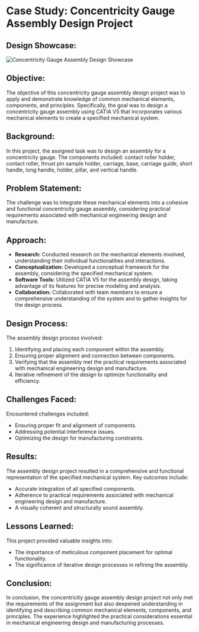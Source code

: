 
<h1>Case Study: Concentricity Gauge Assembly Design Project</h1>

<h2>Design Showcase:</h2>
<img src="path/to/your/image.png" alt="Concentricity Gauge Assembly Design Showcase" style="max-width: 100%; height: auto">

<h2>Objective:</h2>
    <p>The objective of this concentricity gauge assembly design project was to apply and demonstrate knowledge of common
        mechanical elements, components, and principles. Specifically, the goal was to design a concentricity gauge
        assembly using CATIA V5 that incorporates various mechanical elements to create a specified mechanical system.</p>

<h2>Background:</h2>
    <p>In this project, the assigned task was to design an assembly for a concentricity gauge. The components included:
        contact roller holder, contact roller, thrust pin sample holder, carriage, base, carriage guide, short handle,
        long handle, holder, pillar, and vertical handle.</p>

<h2>Problem Statement:</h2>
    <p>The challenge was to integrate these mechanical elements into a cohesive and functional concentricity gauge
        assembly, considering practical requirements associated with mechanical engineering design and manufacture.</p>

<h2>Approach:</h2>
    <ul>
        <li><strong>Research:</strong> Conducted research on the mechanical elements involved, understanding their
            individual functionalities and interactions.</li>
        <li><strong>Conceptualization:</strong> Developed a conceptual framework for the assembly, considering the
            specified mechanical system.</li>
        <li><strong>Software Tools:</strong> Utilized CATIA V5 for the assembly design, taking advantage of its features
            for precise modeling and analysis.</li>
        <li><strong>Collaboration:</strong> Collaborated with team members to ensure a comprehensive understanding of the
            system and to gather insights for the design process.</li>
    </ul>

 <h2>Design Process:</h2>
    <p>The assembly design process involved:</p>
    <ol>
        <li>Identifying and placing each component within the assembly.</li>
        <li>Ensuring proper alignment and connection between components.</li>
        <li>Verifying that the assembly met the practical requirements associated with mechanical engineering design and
            manufacture.</li>
        <li>Iterative refinement of the design to optimize functionality and efficiency.</li>
    </ol>

<h2>Challenges Faced:</h2>
    <p>Encountered challenges included:</p>
    <ul>
        <li>Ensuring proper fit and alignment of components.</li>
        <li>Addressing potential interference issues.</li>
        <li>Optimizing the design for manufacturing constraints.</li>
    </ul>

<h2>Results:</h2>
    <p>The assembly design project resulted in a comprehensive and functional representation of the specified mechanical
        system. Key outcomes include:</p>
    <ul>
        <li>Accurate integration of all specified components.</li>
        <li>Adherence to practical requirements associated with mechanical engineering design and manufacture.</li>
        <li>A visually coherent and structurally sound assembly.</li>
    </ul>

<h2>Lessons Learned:</h2>
    <p>This project provided valuable insights into:</p>
    <ul>
        <li>The importance of meticulous component placement for optimal functionality.</li>
        <li>The significance of iterative design processes in refining the assembly.</li>
    </ul>

<h2>Conclusion:</h2>
    <p>In conclusion, the concentricity gauge assembly design project not only met the requirements of the assignment but
        also deepened understanding in identifying and describing common mechanical elements, components, and principles.
        The experience highlighted the practical considerations essential in mechanical engineering design and
        manufacturing processes.</p>

</body>

</html>

